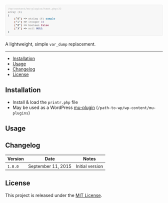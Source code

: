 ![Logo](logo.png)

A lightweight, simple `var_dump` replacement.

---

* [Installation](#installation)
* [Usage](#usage)
* [Changelog](#changelog)
* [License](#license)

## Installation

* Install & load the `printr.php` file
* May be used as a WordPress [mu-plugin](https://codex.wordpress.org/Must_Use_Plugins) (`/path-to-wp/wp-content/mu-plugins`)

## Usage


## Changelog

| Version | Date | Notes |
| --- | --- | --- |
| `1.0.0` | September 11, 2015 | Initial version |

## License

This project is released under the [MIT License](license).
